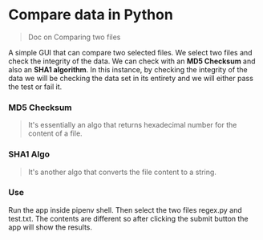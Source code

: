 # Compare data in Python 

> Doc on Comparing two files

A simple GUI that can compare two selected files.
We select two files and check the integrity of the data. 
We can check with an **MD5 Checksum** and also an **SHA1 algorithm**.
In this instance, by checking the integrity of the data we will be checking the 
data set in its entirety and we will either 
pass the test or fail it. 

### MD5 Checksum 
> It's essentially an algo that returns hexadecimal number for
the content of a file. 

### SHA1 Algo 
> It's another algo that converts the file content to a string. 

### Use 
Run the app inside pipenv shell. Then select the two files regex.py
and test.txt. The contents are different so after clicking the submit button 
the app will show the results.    